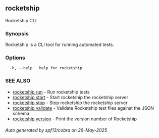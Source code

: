 ## rocketship

Rocketship CLI

### Synopsis

Rocketship is a CLI tool for running automated tests.

### Options

```
  -h, --help   help for rocketship
```

### SEE ALSO

* [rocketship run](rocketship_run.md)	 - Run rocketship tests
* [rocketship start](rocketship_start.md)	 - Start rocketship the rocketship server
* [rocketship stop](rocketship_stop.md)	 - Stop rocketship the rocketship server
* [rocketship validate](rocketship_validate.md)	 - Validate Rocketship test files against the JSON schema
* [rocketship version](rocketship_version.md)	 - Print the version number of Rocketship

###### Auto generated by spf13/cobra on 26-May-2025
